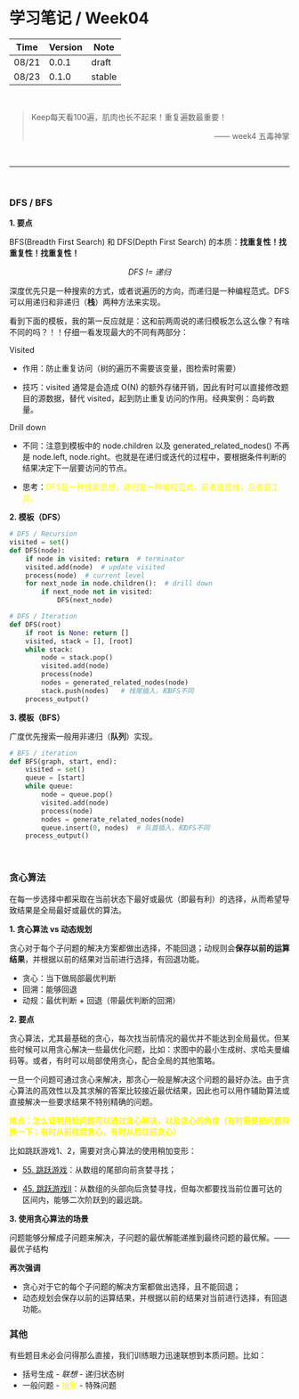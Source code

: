 # 学习笔记 / Week04

|Time|Version|Note|
|---|---|---|
|08/21|0.0.1|draft|
|08/23|0.1.0|stable|

<br/>

> Keep每天看100遍，肌肉也长不起来！重复遍数最重要！
> <p align="right">—— week4 五毒神掌</p>

<br/>

---

<br/>

### DFS / BFS

**1. 要点**

BFS(Breadth First Search) 和 DFS(Depth First Search) 的本质：**找重复性！找重复性！找重复性！**

*<p align="middle">DFS != 递归</p>*

深度优先只是一种搜索的方式，或者说遍历的方向，而递归是一种编程范式。DFS可以用递归和非递归（**栈**）两种方法来实现。

看到下面的模板，我的第一反应就是：这和前两周说的递归模板怎么这么像？有啥不同的吗？！！仔细一看发现最大的不同有两部分：

Visited

* 作用：防止重复访问（树的遍历不需要该变量，图检索时需要）

* 技巧：visited 通常是会造成 O(N) 的额外存储开销，因此有时可以直接修改题目的源数据，替代 visited，起到防止重复访问的作用。经典案例：岛屿数量。

Drill down

* 不同：注意到模板中的 node.children 以及 generated_related_nodes() 不再是 node.left, node.right。也就是在递归或迭代的过程中，要根据条件判断的结果决定下一层要访问的节点。

* 思考：<font color="yellow">DFS是一种搜索思想，递归是一种编程范式。前者是思维，后者是工具。</font>

**2. 模板（DFS）**

```python
# DFS / Recursion
visited = set()
def DFS(node):
    if node in visited: return  # terminator
    visited.add(node)  # update visited
    process(node)  # current level
    for next_node in node.children():  # drill down
        if next_node not in visited:
            DFS(next_node)
```
```python
# DFS / Iteration
def DFS(root)
    if root is None: return []
    visited, stack = [], [root]
    while stack:
        node = stack.pop()
        visited.add(node)
        process(node)
        nodes = generated_related_nodes(node)
        stack.push(nodes)   # 栈尾插入，和BFS不同
    process_output()
```

**3. 模板（BFS）**

广度优先搜索一般用非递归（**队列**）实现。

```python
# BFS / iteration
def BFS(graph, start, end):
    visited = set()
    queue = [start]
    while queue:
        node = queue.pop()
        visited.add(node)
        process(node)
        nodes = generate_related_nodes(node)
        queue.insert(0, nodes)  # 队首插入，和DFS不同
    process_output()
```

<br/>

### 贪心算法

在每一步选择中都采取在当前状态下最好或最优（即最有利）的选择，从而希望导致结果是全局最好或最优的算法。

**1. 贪心算法 vs 动态规划**

贪心对于每个子问题的解决方案都做出选择，不能回退；动规则会**保存以前的运算结果**，并根据以前的结果对当前进行选择，有回退功能。

* 贪心：当下做局部最优判断
* 回溯：能够回退
* 动规：最优判断 + 回退（带最优判断的回溯）

**2. 要点**

贪心算法，尤其最基础的贪心，每次找当前情况的最优并不能达到全局最优。但某些时候可以用贪心解决一些最优化问题，比如：求图中的最小生成树、求哈夫曼编码等。或者，有时可以局部使用贪心，配合全局的其他策略。

一旦一个问题可通过贪心来解决，那贪心一般是解决这个问题的最好办法。由于贪心算法的高效性以及其求解的答案比较接近最优结果，因此也可以用作辅助算法或直接解决一些要求结果不特别精确的问题。

<font color="yellow">**难点：怎么证明目标问题可以通过贪心解决，以及贪心的角度（有时需要把问题转换一下；有时从前往后贪心，有时从后往前贪心）**</font>

比如跳跃游戏1、2，需要对贪心算法的使用稍加变形：

* [55. 跳跃游戏](https://leetcode-cn.com/problems/jump-game/)：从数组的尾部向前贪婪寻找；

* [45. 跳跃游戏II](https://leetcode-cn.com/problems/jump-game-ii/)：从数组的头部向后贪婪寻找，但每次都要找当前位置可达的区间内，能够二次阶跃到的最远跳。

**3. 使用贪心算法的场景**

问题能够分解成子问题来解决，子问题的最优解能递推到最终问题的最优解。—— 最优子结构

**再次强调**

* 贪心对于它的每个子问题的解决方案都做出选择，且不能回退；
* 动态规划会保存以前的运算结果，并根据以前的结果对当前进行选择，有回退功能。

### 其他

有些题目未必会问得那么直接，我们训练眼力迅速联想到本质问题。比如：

* 括号生成 - *联想* - 递归状态树
* 一般问题 - <font color="yellow">抽象</font> - 特殊问题



